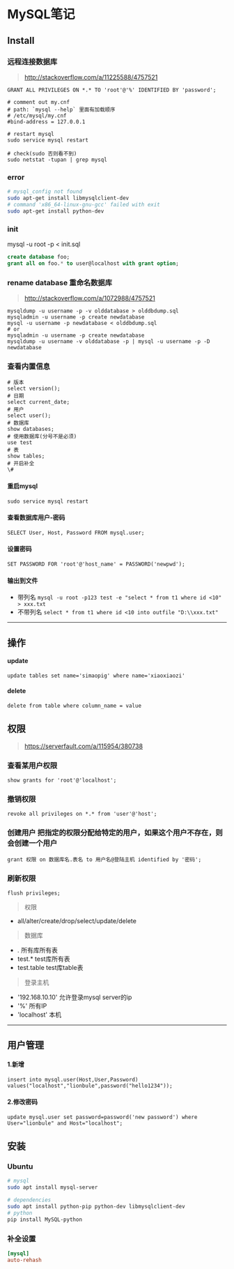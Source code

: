 MySQL笔记
=========

Install
-------

### 远程连接数据库

> <http://stackoverflow.com/a/11225588/4757521>

    GRANT ALL PRIVILEGES ON *.* TO 'root'@'%' IDENTIFIED BY 'password';

    # comment out my.cnf
    # path: `mysql --help` 里面有加载顺序
    # /etc/mysql/my.cnf
    #bind-address = 127.0.0.1 

    # restart mysql
    sudo service mysql restart

    # check(sudo 否则看不到)
    sudo netstat -tupan | grep mysql


### error

``` sh
# mysql_config not found
sudo apt-get install libmysqlclient-dev
# command 'x86_64-linux-gnu-gcc' failed with exit 
sudo apt-get install python-dev
```

### init

mysql -u root -p < init.sql

``` sql
create database foo;
grant all on foo.* to user@localhost with grant option;
```

### rename database 重命名数据库

> <http://stackoverflow.com/a/1072988/4757521>

``` shell
mysqldump -u username -p -v olddatabase > olddbdump.sql
mysqladmin -u username -p create newdatabase
mysql -u username -p newdatabase < olddbdump.sql
# or
mysqladmin -u username -p create newdatabase
mysqldump -u username -v olddatabase -p | mysql -u username -p -D newdatabase
```

### 查看内置信息

    # 版本
    select version();
    # 日期
    select current_date;
    # 用户
    select user();
    # 数据库
    show databases;
    # 使用数据库(分号不是必须)
    use test
    # 表
    show tables;
    # 开启补全
    \#

#### 重启mysql
`sudo service mysql restart`

#### 查看数据库用户-密码
`SELECT User, Host, Password FROM mysql.user;`
#### 设置密码
`SET PASSWORD FOR 'root'@'host_name' = PASSWORD('newpwd');`

#### 输出到文件
- 带列名
`mysql -u root -p123 test -e "select * from t1 where id <10" > xxx.txt`
- 不带列名
`select * from t1 where id <10 into outfile "D:\\xxx.txt"`

---

操作
---

#### update

    update tables set name='simaopig' where name='xiaoxiaozi'

#### delete

    delete from table where column_name = value

权限
---

> <https://serverfault.com/a/115954/380738>

### 查看某用户权限

    show grants for 'root'@'localhost';

### 撤销权限

    revoke all privileges on *.* from 'user'@'host';

### 创建用户 把指定的权限分配给特定的用户，如果这个用户不存在，则会创建一个用户

    grant 权限 on 数据库名.表名 to 用户名@登陆主机 identified by '密码';

### 刷新权限

    flush privileges;

> 权限

- all/alter/create/drop/select/update/delete

> 数据库

- *.* 所有库所有表
- test.* test库所有表
- test.table test库table表

> 登录主机

- '192.168.10.10' 允许登录mysql server的ip
- '%' 所有IP
- 'localhost' 本机

----

用户管理
-------

#### 1.新增

    insert into mysql.user(Host,User,Password) values("localhost","lionbule",password("hello1234"));
#### 2.修改密码

    update mysql.user set password=password('new password') where User="lionbule" and Host="localhost";


安装
---

### Ubuntu

``` sh
# mysql
sudo apt install mysql-server

# dependencies
sudo apt install python-pip python-dev libmysqlclient-dev
# python
pip install MySQL-python
```

### 补全设置

``` cnf
[mysql]
auto-rehash
```
